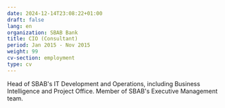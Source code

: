 ```yaml
---
date: 2024-12-14T23:08:22+01:00
draft: false
lang: en
organization: SBAB Bank
title: CIO (Consultant)
period: Jan 2015 - Nov 2015
weight: 99
cv-section: employment
type: cv
---
```


Head of SBAB's IT Development and Operations, including Business Intelligence and Project Office.
Member of SBAB's Executive Management team.
